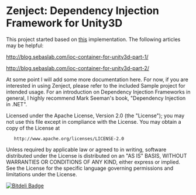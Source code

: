 Zenject: Dependency Injection Framework for Unity3D
=====================================

This project started based on [this](https://github.com/sebas77/Lightweight-IoC-Container-for-Unity3D) implementation. The following articles may be helpful:

http://blog.sebaslab.com/ioc-container-for-unity3d-part-1/

http://blog.sebaslab.com/ioc-container-for-unity3d-part-2/

At some point I will add some more documentation here.  For now, if you are interested in using Zenject, please refer to the included Sample project for intended usage.  For an introduction on Dependency Injection Frameworks in general, I highly recommend Mark Seeman's book, "Dependency Injection in .NET".

   Licensed under the Apache License, Version 2.0 (the "License");
   you may not use this file except in compliance with the License.
   You may obtain a copy of the License at

       http://www.apache.org/licenses/LICENSE-2.0

   Unless required by applicable law or agreed to in writing, software
   distributed under the License is distributed on an "AS IS" BASIS,
   WITHOUT WARRANTIES OR CONDITIONS OF ANY KIND, either express or implied.
   See the License for the specific language governing permissions and
   limitations under the License.


[![Bitdeli Badge](https://d2weczhvl823v0.cloudfront.net/svermeulen/zenject/trend.png)](https://bitdeli.com/free "Bitdeli Badge")

